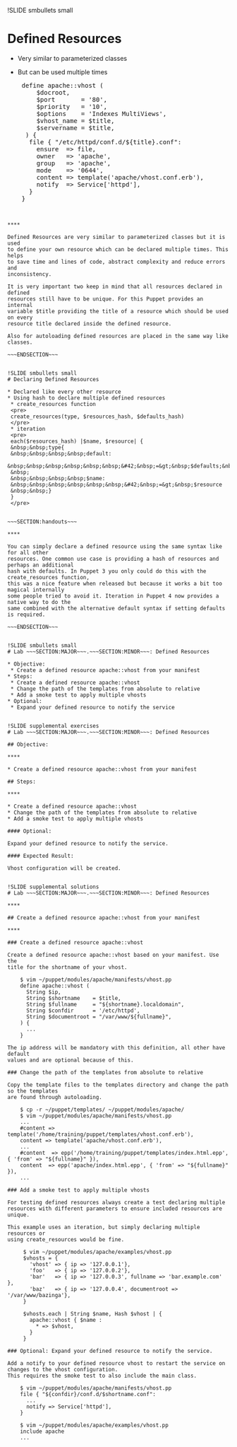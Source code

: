 !SLIDE smbullets small
# Defined Resources

* Very similar to parameterized classes
* But can be used multiple times

   <pre>
   define apache::vhost (
       $docroot,
       $port       = '80',
       $priority   = '10',
       $options    = 'Indexes MultiViews',
       $vhost_name = $title,
       $servername = $title,
    ) {
     file { "/etc/httpd/conf.d/${title}.conf":
       ensure  => file,
       owner   => 'apache',
       group   => 'apache',
       mode    => '0644',
       content => template('apache/vhost.conf.erb'),
       notify  => Service['httpd'],
     }
   }
   </pre>

~~~SECTION:handouts~~~

****

Defined Resources are very similar to parameterized classes but it is used
to define your own resource which can be declared multiple times. This helps
to save time and lines of code, abstract complexity and reduce errors and
inconsistency.

It is very important two keep in mind that all resources declared in defined
resources still have to be unique. For this Puppet provides an internal
variable $title providing the title of a resource which should be used on every
resource title declared inside the defined resource.

Also for autoloading defined resources are placed in the same way like classes.

~~~ENDSECTION~~~


!SLIDE smbullets small
# Declaring Defined Resources

* Declared like every other resource
* Using hash to declare multiple defined resources
 * create_resources function
 <pre>
 create_resources(type, $resources_hash, $defaults_hash)
 </pre>
 * iteration
 <pre>
 each($resources_hash) |$name, $resource| { 
 &nbsp;&nbsp;type{
 &nbsp;&nbsp;&nbsp;&nbsp;default:
 &nbsp;&nbsp;&nbsp;&nbsp;&nbsp;&nbsp;&#42;&nbsp;=&gt;&nbsp;$defaults;&nbsp;
 &nbsp;
 &nbsp;&nbsp;&nbsp;&nbsp;$name:
 &nbsp;&nbsp;&nbsp;&nbsp;&nbsp;&nbsp;&#42;&nbsp;=&gt;&nbsp;$resource
 &nbsp;&nbsp;}
 }
 </pre>


~~~SECTION:handouts~~~

****

You can simply declare a defined resource using the same syntax like for all other
resources. One common use case is providing a hash of resources and perhaps an additional
hash with defaults. In Puppet 3 you only could do this with the create_resources function,
this was a nice feature when released but because it works a bit too magical internally
some people tried to avoid it. Iteration in Puppet 4 now provides a native way to do the
same combined with the alternative default syntax if setting defaults is required.

~~~ENDSECTION~~~


!SLIDE smbullets small
# Lab ~~~SECTION:MAJOR~~~.~~~SECTION:MINOR~~~: Defined Resources

* Objective:
 * Create a defined resource apache::vhost from your manifest
* Steps:
 * Create a defined resource apache::vhost
 * Change the path of the templates from absolute to relative
 * Add a smoke test to apply multiple vhosts
* Optional:
 * Expand your defined resource to notify the service


!SLIDE supplemental exercises
# Lab ~~~SECTION:MAJOR~~~.~~~SECTION:MINOR~~~: Defined Resources

## Objective:

****

* Create a defined resource apache::vhost from your manifest

## Steps:

****

* Create a defined resource apache::vhost
* Change the path of the templates from absolute to relative
* Add a smoke test to apply multiple vhosts

#### Optional:

Expand your defined resource to notify the service.

#### Expected Result:

Vhost configuration will be created.


!SLIDE supplemental solutions
# Lab ~~~SECTION:MAJOR~~~.~~~SECTION:MINOR~~~: Defined Resources

****

## Create a defined resource apache::vhost from your manifest

****

### Create a defined resource apache::vhost

Create a defined resource apache::vhost based on your manifest. Use the
title for the shortname of your vhost.

    $ vim ~/puppet/modules/apache/manifests/vhost.pp
    define apache::vhost (
      String $ip,
      String $shortname    = $title,
      String $fullname     = "${shortname}.localdomain",
      String $confdir      = '/etc/httpd',
      String $documentroot = "/var/www/${fullname}",
    ) {
      ...
    }

The ip address will be mandatory with this definition, all other have default
values and are optional because of this.

### Change the path of the templates from absolute to relative

Copy the template files to the templates directory and change the path so the templates
are found through autoloading.

    $ cp -r ~/puppet/templates/ ~/puppet/modules/apache/
    $ vim ~/puppet/modules/apache/manifests/vhost.pp
    ...
    #content => template('/home/training/puppet/templates/vhost.conf.erb'),
    content => template('apache/vhost.conf.erb'),
    ...
    #content  => epp('/home/training/puppet/templates/index.html.epp', { 'from' => "${fullname}" }),
    content  => epp('apache/index.html.epp', { 'from' => "${fullname}" }),
    ...

### Add a smoke test to apply multiple vhosts

For testing defined resources always create a test declaring multiple
resources with different parameters to ensure included resources are
unique.

This example uses an iteration, but simply declaring multiple resources or
using create_resources would be fine.

     $ vim ~/puppet/modules/apache/examples/vhost.pp
     $vhosts = {
       'vhost' => { ip => '127.0.0.1'},
       'foo'   => { ip => '127.0.0.2'},
       'bar'   => { ip => '127.0.0.3', fullname => 'bar.example.com' },
       'baz'   => { ip => '127.0.0.4', documentroot => '/var/www/bazinga'},
     }
     
     $vhosts.each | String $name, Hash $vhost | {
       apache::vhost { $name :
         * => $vhost,
       }
     }

### Optional: Expand your defined resource to notify the service.

Add a notify to your defined resource vhost to restart the service on changes to the vhost configuration.
This requires the smoke test to also include the main class.

    $ vim ~/puppet/modules/apache/manifests/vhost.pp
    file { "${confdir}/conf.d/$shortname.conf":
      ...
      notify => Service['httpd'],
    }

    $ vim ~/puppet/modules/apache/examples/vhost.pp
    include apache
    ...
